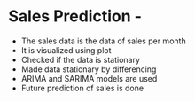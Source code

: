 # Sales Prediction -

- The sales data is the data of sales per month
- It is visualized using plot
- Checked if the data is stationary
- Made data stationary by differencing
- ARIMA and SARIMA models are used 
- Future prediction of sales is done
